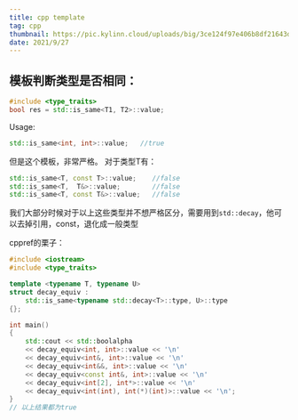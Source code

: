 ```yaml
---
title: cpp template 
tag: cpp
thumbnail: https://pic.kylinn.cloud/uploads/big/3ce124f97e406b8df21643d57ec4223f.jpg
date: 2021/9/27
---
```


## 模板判断类型是否相同：
```cpp
#include <type_traits>
bool res = std::is_same<T1, T2>::value;
```
Usage:
```cpp
std::is_same<int, int>::value;   //true
```
但是这个模板，非常严格。
对于类型T有：
```cpp
std::is_same<T, const T>::value;    //false
std::is_same<T,  T&>::value;        //false
std::is_same<T, const T&>::value;   //false
```
我们大部分时候对于以上这些类型并不想严格区分，需要用到`std::decay`，他可以去掉引用，const，退化成一般类型

cppref的栗子：
```cpp
#include <iostream>
#include <type_traits>

template <typename T, typename U>
struct decay_equiv : 
    std::is_same<typename std::decay<T>::type, U>::type 
{};

int main()
{
    std::cout << std::boolalpha
    << decay_equiv<int, int>::value << '\n'
    << decay_equiv<int&, int>::value << '\n'
    << decay_equiv<int&&, int>::value << '\n'
    << decay_equiv<const int&, int>::value << '\n'
    << decay_equiv<int[2], int*>::value << '\n'
    << decay_equiv<int(int), int(*)(int)>::value << '\n';
}
// 以上结果都为true
```